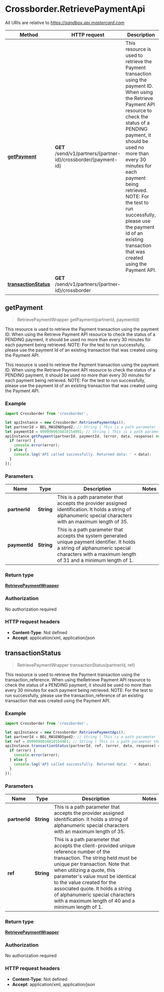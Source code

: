 # Crossborder.RetrievePaymentApi

All URIs are relative to *https://sandbox.api.mastercard.com*

Method | HTTP request | Description
------------- | ------------- | -------------
[**getPayment**](RetrievePaymentApi.md#getPayment) | **GET** /send/v1/partners/{partner-id}/crossborder/{payment-id} | This resource is used to retrieve the Payment transaction using the payment ID. When using the Retrieve Payment API resource to check the status of a PENDING payment, it should be used no more than every 30 minutes for each payment being retrieved.  NOTE: For the test to run successfully, please use the payment Id of an existing transaction that was created using the Payment API.
[**transactionStatus**](RetrievePaymentApi.md#transactionStatus) | **GET** /send/v1/partners/{partner-id}/crossborder | 



## getPayment

> RetrievePaymentWrapper getPayment(partnerId, paymentId)

This resource is used to retrieve the Payment transaction using the payment ID. When using the Retrieve Payment API resource to check the status of a PENDING payment, it should be used no more than every 30 minutes for each payment being retrieved.  NOTE: For the test to run successfully, please use the payment Id of an existing transaction that was created using the Payment API.

This resource is used to retrieve the Payment transaction using the payment ID. When using the Retrieve Payment API resource to check the status of a PENDING payment, it should be used no more than every 30 minutes for each payment being retrieved.  NOTE: For the test to run successfully, please use the payment Id of an existing transaction that was created using the Payment API.

### Example

```javascript
import Crossborder from 'crossborder';

let apiInstance = new Crossborder.RetrievePaymentApi();
let partnerId = BEL_MASEND5ged2; // String | This is a path parameter that accepts the provider assigned identification.   It holds a string of alphanumeric special characters with an maximum length of 35.
let paymentId = 0999999034810154901; // String | This is a path parameter that accepts the system generated unique payment identifier.  It holds a string of alphanumeric special characters with a maximum length of 31 and a minimum length of 1.
apiInstance.getPayment(partnerId, paymentId, (error, data, response) => {
  if (error) {
    console.error(error);
  } else {
    console.log('API called successfully. Returned data: ' + data);
  }
});
```

### Parameters


Name | Type | Description  | Notes
------------- | ------------- | ------------- | -------------
 **partnerId** | **String**| This is a path parameter that accepts the provider assigned identification.   It holds a string of alphanumeric special characters with an maximum length of 35. | 
 **paymentId** | **String**| This is a path parameter that accepts the system generated unique payment identifier.  It holds a string of alphanumeric special characters with a maximum length of 31 and a minimum length of 1. | 

### Return type

[**RetrievePaymentWrapper**](RetrievePaymentWrapper.md)

### Authorization

No authorization required

### HTTP request headers

- **Content-Type**: Not defined
- **Accept**: application/xml, application/json


## transactionStatus

> RetrievePaymentWrapper transactionStatus(partnerId, ref)



This resource is used to retrieve the Payment transaction using the transaction_reference. When using theRetrieve Payment API resource to check the status of a PENDING payment, it should be used no more than every 30 minutes for each payment being retrieved.  NOTE: For the test to run successfully, please use the transaction_reference of an existing transaction that was created using the Payment API.

### Example

```javascript
import Crossborder from 'crossborder';

let apiInstance = new Crossborder.RetrievePaymentApi();
let partnerId = BEL_MASEND5ged2; // String | This is a path parameter that accepts the provider assigned identification.  It holds a string of alphanumeric special characters with an maximum length of 35.
let ref = 0999999034810154901; // String | This is a path parameter that accepts the client-provided unique reference number of the transaction. The string held must be unique per transaction. Note that when utilizing a quote, this parameter's value must be identical to the value created for the associated quote.  It holds a string of alphanumeric special characters with a maximum length of 40 and a minimum length of 1.
apiInstance.transactionStatus(partnerId, ref, (error, data, response) => {
  if (error) {
    console.error(error);
  } else {
    console.log('API called successfully. Returned data: ' + data);
  }
});
```

### Parameters


Name | Type | Description  | Notes
------------- | ------------- | ------------- | -------------
 **partnerId** | **String**| This is a path parameter that accepts the provider assigned identification.  It holds a string of alphanumeric special characters with an maximum length of 35. | 
 **ref** | **String**| This is a path parameter that accepts the client-provided unique reference number of the transaction. The string held must be unique per transaction. Note that when utilizing a quote, this parameter&#39;s value must be identical to the value created for the associated quote.  It holds a string of alphanumeric special characters with a maximum length of 40 and a minimum length of 1. | 

### Return type

[**RetrievePaymentWrapper**](RetrievePaymentWrapper.md)

### Authorization

No authorization required

### HTTP request headers

- **Content-Type**: Not defined
- **Accept**: application/xml, application/json

